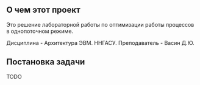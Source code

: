 ## О чем этот проект
Это решение лабораторной работы по оптимизации работы процессов в однопоточном режиме.

Дисциплина - Архитектура ЭВМ. ННГАСУ. Преподаватель - Васин Д.Ю.

## Постановка задачи
TODO